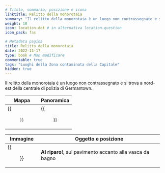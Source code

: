 ```yaml
---
# Titolo, sommario, posizione e icona
linktitle: Relitto della monorotaia
summary: "Il relitto della monorotaia è un luogo non contrassegnato e si trova a nord-est della centrale di polizia di Germantown."
weight: 10
icon: location-dot # in alternativa location-question
icon_pack: fas

# Metadata pagina
title: Relitto della monorotaia
date: 2022-11-17
type: book # Non modificare
commentable: true
tags: "Luoghi della Zona contaminata della Capitale"
hidden: true
---
```




Il relitto della monorotaia è un luogo non contrassegnato e si trova a nord-est della centrale di polizia di Germantown.

| Mappa                                    | Panoramica                               |
| ---------------------------------------- | ---------------------------------------- |
| {{<figure src="MonorailCrashLoc.webp">}} | {{<figure src="MonorailWreckage.webp">}} |

| Immagine                                                        | Oggetto e posizione                                       |
| --------------------------------------------------------------- | --------------------------------------------------------- |
| {{<figure src="Duck_and_Cover!_monorail_train_wreckage.webp">}} | **Al riparo!**, sul pavimento accanto alla vasca da bagno |

